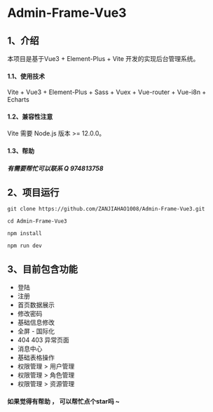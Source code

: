 # Admin-Frame-Vue3
## 1、介绍
本项目是基于Vue3 + Element-Plus + Vite 开发的实现后台管理系统。

#### 1.1、使用技术
Vite + Vue3 + Element-Plus + Sass + Vuex + Vue-router + Vue-i8n + Echarts
#### 1.2、兼容性注意
Vite 需要 Node.js 版本 >= 12.0.0。
#### 1.3、帮助
##### 有需要帮忙可以联系 Q 974813758

## 2、项目运行
`git clone https://github.com/ZANJIAHAO1008/Admin-Frame-Vue3.git`

`cd Admin-Frame-Vue3`

`npm install `

`npm run dev`



## 3、目前包含功能

- 登陆
- 注册
- 首页数据展示
- 修改密码
- 基础信息修改
- 全屏 - 国际化
- 404 403 异常页面
- 消息中心
- 基础表格操作
- 权限管理 > 用户管理
- 权限管理 > 角色管理
- 权限管理 > 资源管理





#### 如果觉得有帮助 ， 可以帮忙点个star吗 ~

